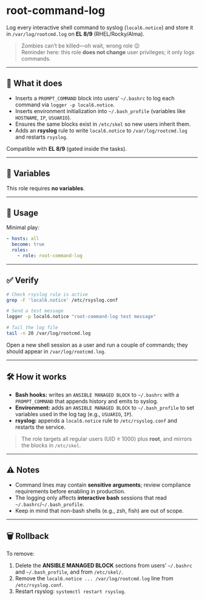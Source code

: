 # root-command-log

Log every interactive shell command to syslog (`local6.notice`) and store it in `/var/log/rootcmd.log` on **EL 8/9** (RHEL/Rocky/Alma).

> Zombies can’t be killed—oh wait, wrong role 😉  
> Reminder here: this role **does not change** user privileges; it only logs commands.

---

## 🧩 What it does

- Inserts a `PROMPT_COMMAND` block into users’ `~/.bashrc` to log each command via `logger -p local6.notice`.
- Inserts environment initialization into `~/.bash_profile` (variables like `HOSTNAME`, `IP`, `USUARIO`).
- Ensures the same blocks exist in `/etc/skel` so new users inherit them.
- Adds an **rsyslog** rule to write `local6.notice` to `/var/log/rootcmd.log` and restarts `rsyslog`.

Compatible with **EL 8/9** (gated inside the tasks).

---

## 🔧 Variables

This role requires **no variables**.

---

## 🚀 Usage

Minimal play:
```yaml
- hosts: all
  become: true
  roles:
    - role: root-command-log
```

---

## ✅ Verify

```bash
# Check rsyslog rule is active
grep -F 'local6.notice' /etc/rsyslog.conf

# Send a test message
logger -p local6.notice "root-command-log test message"

# Tail the log file
tail -n 20 /var/log/rootcmd.log
```

Open a new shell session as a user and run a couple of commands; they should appear in `/var/log/rootcmd.log`.

---

## 🛠 How it works

- **Bash hooks:** writes an `ANSIBLE MANAGED BLOCK` to `~/.bashrc` with a `PROMPT_COMMAND` that appends history and emits to syslog.  
- **Environment:** adds an `ANSIBLE MANAGED BLOCK` to `~/.bash_profile` to set variables used in the log tag (e.g., `USUARIO`, `IP`).  
- **rsyslog:** appends a `local6.notice` rule to `/etc/rsyslog.conf` and restarts the service.

> The role targets all regular users (UID ≥ 1000) plus **root**, and mirrors the blocks in `/etc/skel`.

---

## ⚠️ Notes

- Command lines may contain **sensitive arguments**; review compliance requirements before enabling in production.
- The logging only affects **interactive bash** sessions that read `~/.bashrc`/`~/.bash_profile`.
- Keep in mind that non-bash shells (e.g., zsh, fish) are out of scope.

---

## 🗑️ Rollback

To remove:
1. Delete the **ANSIBLE MANAGED BLOCK** sections from users’ `~/.bashrc` and `~/.bash_profile`, and from `/etc/skel/`.
2. Remove the `local6.notice ... /var/log/rootcmd.log` line from `/etc/rsyslog.conf`.
3. Restart rsyslog: `systemctl restart rsyslog`.
